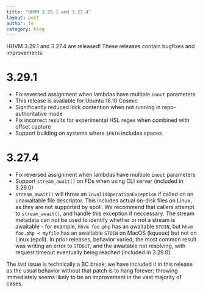 ```yaml
---
title: "HHVM 3.29.1 and 3.27.4"
layout: post
author: fe
category: blog
---
```


HHVM 3.29.1 and 3.27.4 are released! These releases contain bugfixes and improvements:

# 3.29.1

- Fix reversed assignment when lambdas have multiple `inout` parameters
- This release is available for Ubuntu 18.10 Cosmic
- Significantly reduced lock contention when not running in repo-authoritative mode
- Fix incorrect results for experimental HSL regex when combined with offset capture
- Support building on systems where `$PATH` includes spaces

# 3.27.4

- Fix reversed assignment when lambdas have multiple `inout` parameters
- Support `stream_await()` on FDs when using CLI server (included in 3.29.0)
- `stream_await()` will throw an `InvalidOperationException` if called on an unawaitable file descriptor. This includes actual on-disk files on Linux, as they are not supported by epoll. We recommend that callers attempt to `stream_await()`, and handle this exception if neccessary. The stream metadata can not be used to identify whether or not a stream is awaitable - for example, `hhvm foo.php` has an awaitable `STDIN`, but `hhvm foo.php < myfile` has an awaitable `STDIN` on MacOS (kqueue) but not on Linux (epoll). In prior releases, behavior varied; the most common result was writing an error to `STDOUT`, and the awaitable not resolving, with request timeout eventually being reached (included in 3.29.0).

The last issue is technically a BC break; we have included it in this release as the usual
behavior without that patch is to hang forever; throwing immediately seems likely to be an
improvement in the vast majority of cases.

